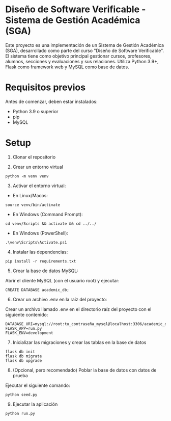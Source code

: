 # Diseño de Software Verificable - Sistema de Gestión Académica (SGA)

Este proyecto es una implementación de un Sistema de Gestión Académica (SGA), desarrollado como parte del curso "Diseño de Software Verificable". El sistema tiene como objetivo principal gestionar cursos, profesores, alumnos, secciones y evaluaciones y sus relaciones. Utiliza Python 3.9+, Flask como framework web y MySQL como base de datos.

# Requisitos previos
Antes de comenzar, deben estar instalados:
- Python 3.9 o superior
- pip
- MySQL

# Setup
1. Clonar el repositorio

2. Crear un entorno virtual 
```
python -m venv venv
```

3. Activar el entorno virtual:
- En Linux/Macos: 

``source venv/bin/activate``
- En Windows (Command Prompt): 

``cd venv/Scripts && activate && cd ../../``
- En Windows (PowerShell): 

``.\venv\Scripts\Activate.ps1``

4. Instalar las dependencias:
```
pip install -r requirements.txt
```

5. Crear la base de datos MySQL:

Abrir el cliente MySQL (con el usuario root) y ejecutar:
```
CREATE DATABASE academic_db;
```

6. Crear un archivo .env en la raíz del proyecto:

Crear un archivo llamado .env en el directorio raíz del proyecto con el siguiente contenido:
```
DATABASE_URI=mysql://root:tu_contraseña_mysql@localhost:3306/academic_db
FLASK_APP=run.py
FLASK_ENV=development
```

7. Inicializar las migraciones y crear las tablas en la base de datos
```
flask db init
flask db migrate
flask db upgrade
```

8. (Opcional, pero recomendado) Poblar la base de datos con datos de prueba

Ejecutar el siguiente comando:
```
python seed.py
```

9. Ejecutar la aplicación 
```
python run.py
```
